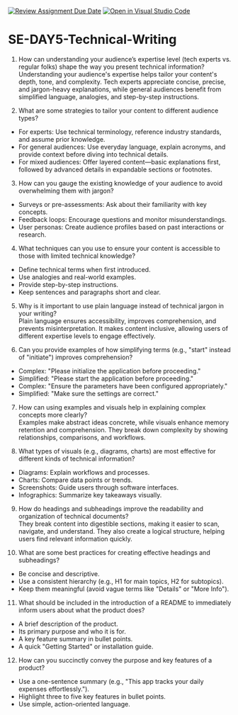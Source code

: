[![Review Assignment Due Date](https://classroom.github.com/assets/deadline-readme-button-22041afd0340ce965d47ae6ef1cefeee28c7c493a6346c4f15d667ab976d596c.svg)](https://classroom.github.com/a/zsAR-pyY)
[![Open in Visual Studio Code](https://classroom.github.com/assets/open-in-vscode-2e0aaae1b6195c2367325f4f02e2d04e9abb55f0b24a779b69b11b9e10269abc.svg)](https://classroom.github.com/online_ide?assignment_repo_id=18495608&assignment_repo_type=AssignmentRepo)
# SE-DAY5-Technical-Writing
 1. How can understanding your audience’s expertise level (tech experts vs. regular folks) shape the way you present technical information?  
Understanding your audience's expertise helps tailor your content's depth, tone, and complexity. Tech experts appreciate concise, precise, and jargon-heavy explanations, while general audiences benefit from simplified language, analogies, and step-by-step instructions.  

 2. What are some strategies to tailor your content to different audience types?  
- For experts: Use technical terminology, reference industry standards, and assume prior knowledge.  
- For general audiences: Use everyday language, explain acronyms, and provide context before diving into technical details.  
- For mixed audiences: Offer layered content—basic explanations first, followed by advanced details in expandable sections or footnotes.  

 3. How can you gauge the existing knowledge of your audience to avoid overwhelming them with jargon?  
- Surveys or pre-assessments: Ask about their familiarity with key concepts.  
- Feedback loops: Encourage questions and monitor misunderstandings.  
- User personas: Create audience profiles based on past interactions or research.  

 4. What techniques can you use to ensure your content is accessible to those with limited technical knowledge?  
- Define technical terms when first introduced.  
- Use analogies and real-world examples.  
- Provide step-by-step instructions.  
- Keep sentences and paragraphs short and clear.  

 5. Why is it important to use plain language instead of technical jargon in your writing?  
Plain language ensures accessibility, improves comprehension, and prevents misinterpretation. It makes content inclusive, allowing users of different expertise levels to engage effectively.  

 6. Can you provide examples of how simplifying terms (e.g., "start" instead of "initiate") improves comprehension?  
- Complex: "Please initialize the application before proceeding."  
- Simplified: "Please start the application before proceeding."  
- Complex: "Ensure the parameters have been configured appropriately."  
- Simplified: "Make sure the settings are correct."  

 7. How can using examples and visuals help in explaining complex concepts more clearly?  
Examples make abstract ideas concrete, while visuals enhance memory retention and comprehension. They break down complexity by showing relationships, comparisons, and workflows.  

 8. What types of visuals (e.g., diagrams, charts) are most effective for different kinds of technical information?  
- Diagrams: Explain workflows and processes.  
- Charts: Compare data points or trends.  
- Screenshots: Guide users through software interfaces.  
- Infographics: Summarize key takeaways visually.  

 9. How do headings and subheadings improve the readability and organization of technical documents?  
They break content into digestible sections, making it easier to scan, navigate, and understand. They also create a logical structure, helping users find relevant information quickly.  

 10. What are some best practices for creating effective headings and subheadings?  
- Be concise and descriptive.  
- Use a consistent hierarchy (e.g., H1 for main topics, H2 for subtopics).  
- Keep them meaningful (avoid vague terms like "Details" or "More Info").  

 11. What should be included in the introduction of a README to immediately inform users about what the product does?  
- A brief description of the product.  
- Its primary purpose and who it is for.  
- A key feature summary in bullet points.  
- A quick "Getting Started" or installation guide.  

 12. How can you succinctly convey the purpose and key features of a product?  
- Use a one-sentence summary (e.g., "This app tracks your daily expenses effortlessly.").  
- Highlight three to five key features in bullet points.  
- Use simple, action-oriented language.  